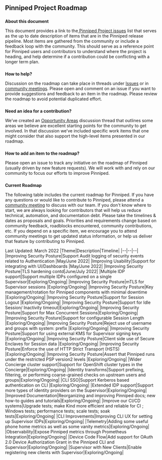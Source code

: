 
## **Pinniped Project Roadmap**


### 
**About this document**

This document provides a link to the[ Pinniped Project issues](https://github.com/vmware-tanzu/pinniped/issues) list that serves as the up to date description of items that are in the Pinniped release pipeline. Most items are gathered from the community or include a feedback loop with the community. This should serve as a reference point for Pinniped users and contributors to understand where the project is heading, and help determine if a contribution could be conflicting with a longer term plan.


### 
**How to help?**

Discussion on the roadmap can take place in threads under [Issues](https://github.com/vmware-tanzu/pinniped/issues) or in [community meetings](https://github.com/vmware-tanzu/pinniped/blob/main/CONTRIBUTING.md#meeting-with-the-maintainers). Please open and comment on an issue if you want to provide suggestions and feedback to an item in the roadmap. Please review the roadmap to avoid potential duplicated effort.


### 
**Need an idea for a contribution?**

We’ve created an [Opportunity Areas](https://github.com/vmware-tanzu/pinniped/discussions/483) discussion thread that outlines some areas we believe are excellent starting points for the community to get involved. In that discussion we’ve included specific work items that one might consider that also support the high-level items presented in our roadmap. 


### 
**How to add an item to the roadmap?**

Please open an issue to track any initiative on the roadmap of Pinniped (usually driven by new feature requests). We will work with and rely on our community to focus our efforts to improve Pinniped.


### 
**Current Roadmap**

The following table includes the current roadmap for Pinniped. If you have any questions or would like to contribute to Pinniped, please attend a [community meeting](https://github.com/vmware-tanzu/pinniped/blob/main/CONTRIBUTING.md#meeting-with-the-maintainers) to discuss with our team. If you don't know where to start, we are always looking for contributors that will help us reduce technical, automation, and documentation debt. Please take the timelines & dates as proposals and goals. Priorities and requirements change based on community feedback, roadblocks encountered, community contributions, etc. If you depend on a specific item, we encourage you to attend community meetings to get updated status information, or help us deliver that feature by contributing to Pinniped.



Last Updated: March 2022
|Theme|Description|Timeline|
|--|--|--|
|Improving Security Posture|Support Audit logging of security events related to Authentication |May/June 2022|
|Improving Usability|Support for integrating with UI/Dashboards  |May/June 2022|
|Improving Security Posture|TLS hardening contd|June/July 2022|
|Multiple IDP support|Support multiple IDPs configured on a single Supervisor|Exploring/Ongoing|
|Improving Security Posture|mTLS for Supervisor sessions |Exploring/Ongoing|
|Improving Security Posture|Key management/rotation for Pinniped components with minimal downtime |Exploring/Ongoing|
|Improving Security Posture|Support for Session Logout |Exploring/Ongoing|
|Improving Security Posture|Support for Idle Session/ Inactivity timeout|Exploring/Ongoing|
|Improving Security Posture|Support for Max Concurrent Sessions|Exploring/Ongoing|
|Improving Security Posture|Support for configurable Session Length |Exploring/Ongoing|
|Improving Security Posture|Reject use of username and groups with system: prefix  |Exploring/Ongoing|
|Improving Security Posture|Support for using external KMS for Supervisor signing keys |Exploring/Ongoing|
|Improving Security Posture|Client side use of Secure Enclaves for Session data |Exploring/Ongoing|
|Improving Security Posture|Enforce the use of HTTP Strict Transport (HSTS) |Exploring/Ongoing|
|Improving Security Posture|Assert that Pinniped runs under the restricted PSP version2 levels  |Exploring/Ongoing|
|Wider Concierge cluster support|Support for OpenShift cluster types in the Concierge|Exploring/Ongoing|
|Identity transforms|Support prefixing, filtering, or performing coarse-grained checks on upstream users and groups|Exploring/Ongoing|
|CLI SSO|Support Kerberos based authentication on CLI |Exploring/Ongoing|
|Extended IDP support|Support more types of identity providers on the Supervisor|Exploring/Ongoing|
|Improved Documentation|Reorganizing and improving Pinniped docs; new how-to guides and tutorials|Exploring/Ongoing|
|Improve our CI/CD systems|Upgrade tests; make Kind more efficient and reliable for CI ; Windows tests; performance tests; scale tests; soak tests|Exploring/Ongoing|
|CLI Improvements|Improving CLI UX for setting up Supervisor IDPs|Exploring/Ongoing|
|Telemetry|Adding some useful phone home metrics as well as some vanity metrics|Exploring/Ongoing|
|Observability|Expose Pinniped metrics through Prometheus Integration|Exploring/Ongoing|
|Device Code Flow|Add support for OAuth 2.0 Device Authorization Grant in the Pinniped CLI and Supervisor|Exploring/Ongoing|
|Supervisor with New Clients|Enable registering new clients with Supervisor|Exploring/Ongoing|

   
